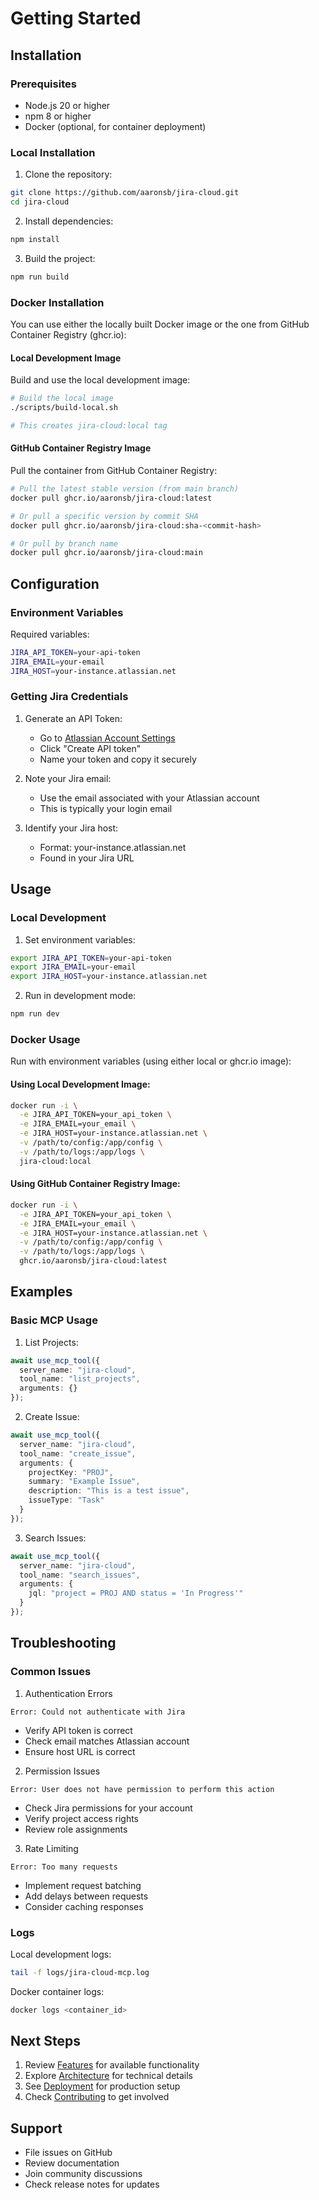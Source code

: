 # Getting Started

## Installation

### Prerequisites
- Node.js 20 or higher
- npm 8 or higher
- Docker (optional, for container deployment)

### Local Installation

1. Clone the repository:
```bash
git clone https://github.com/aaronsb/jira-cloud.git
cd jira-cloud
```

2. Install dependencies:
```bash
npm install
```

3. Build the project:
```bash
npm run build
```

### Docker Installation

You can use either the locally built Docker image or the one from GitHub Container Registry (ghcr.io):

#### Local Development Image
Build and use the local development image:
```bash
# Build the local image
./scripts/build-local.sh

# This creates jira-cloud:local tag
```

#### GitHub Container Registry Image
Pull the container from GitHub Container Registry:
```bash
# Pull the latest stable version (from main branch)
docker pull ghcr.io/aaronsb/jira-cloud:latest

# Or pull a specific version by commit SHA
docker pull ghcr.io/aaronsb/jira-cloud:sha-<commit-hash>

# Or pull by branch name
docker pull ghcr.io/aaronsb/jira-cloud:main
```

## Configuration

### Environment Variables

Required variables:
```bash
JIRA_API_TOKEN=your-api-token
JIRA_EMAIL=your-email
JIRA_HOST=your-instance.atlassian.net
```

### Getting Jira Credentials

1. Generate an API Token:
   - Go to [Atlassian Account Settings](https://id.atlassian.com/manage/api-tokens)
   - Click "Create API token"
   - Name your token and copy it securely

2. Note your Jira email:
   - Use the email associated with your Atlassian account
   - This is typically your login email

3. Identify your Jira host:
   - Format: your-instance.atlassian.net
   - Found in your Jira URL

## Usage

### Local Development

1. Set environment variables:
```bash
export JIRA_API_TOKEN=your-api-token
export JIRA_EMAIL=your-email
export JIRA_HOST=your-instance.atlassian.net
```

2. Run in development mode:
```bash
npm run dev
```

### Docker Usage

Run with environment variables (using either local or ghcr.io image):

#### Using Local Development Image:
```bash
docker run -i \
  -e JIRA_API_TOKEN=your_api_token \
  -e JIRA_EMAIL=your_email \
  -e JIRA_HOST=your-instance.atlassian.net \
  -v /path/to/config:/app/config \
  -v /path/to/logs:/app/logs \
  jira-cloud:local
```

#### Using GitHub Container Registry Image:
```bash
docker run -i \
  -e JIRA_API_TOKEN=your_api_token \
  -e JIRA_EMAIL=your_email \
  -e JIRA_HOST=your-instance.atlassian.net \
  -v /path/to/config:/app/config \
  -v /path/to/logs:/app/logs \
  ghcr.io/aaronsb/jira-cloud:latest
```

## Examples

### Basic MCP Usage

1. List Projects:
```typescript
await use_mcp_tool({
  server_name: "jira-cloud",
  tool_name: "list_projects",
  arguments: {}
});
```

2. Create Issue:
```typescript
await use_mcp_tool({
  server_name: "jira-cloud",
  tool_name: "create_issue",
  arguments: {
    projectKey: "PROJ",
    summary: "Example Issue",
    description: "This is a test issue",
    issueType: "Task"
  }
});
```

3. Search Issues:
```typescript
await use_mcp_tool({
  server_name: "jira-cloud",
  tool_name: "search_issues",
  arguments: {
    jql: "project = PROJ AND status = 'In Progress'"
  }
});
```

## Troubleshooting

### Common Issues

1. Authentication Errors
```
Error: Could not authenticate with Jira
```
- Verify API token is correct
- Check email matches Atlassian account
- Ensure host URL is correct

2. Permission Issues
```
Error: User does not have permission to perform this action
```
- Check Jira permissions for your account
- Verify project access rights
- Review role assignments

3. Rate Limiting
```
Error: Too many requests
```
- Implement request batching
- Add delays between requests
- Consider caching responses

### Logs

Local development logs:
```bash
tail -f logs/jira-cloud-mcp.log
```

Docker container logs:
```bash
docker logs <container_id>
```

## Next Steps

1. Review [Features](./features.md) for available functionality
2. Explore [Architecture](./architecture.md) for technical details
3. See [Deployment](./deployment.md) for production setup
4. Check [Contributing](./contributing.md) to get involved

## Support

- File issues on GitHub
- Review documentation
- Join community discussions
- Check release notes for updates
